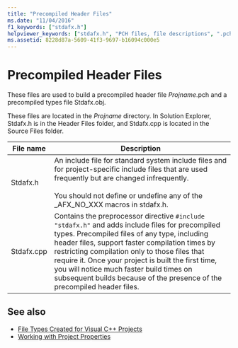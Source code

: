 ```yaml
---
title: "Precompiled Header Files"
ms.date: "11/04/2016"
f1_keywords: ["stdafx.h"]
helpviewer_keywords: ["stdafx.h", "PCH files, file descriptions", ".pch files, file descriptions", "precompiled header files, file descriptions", "stdafx.cpp"]
ms.assetid: 8228d87a-5609-41f3-9697-b16094c000e5
---
```

# Precompiled Header Files

These files are used to build a precompiled header file *Projname*.pch and a precompiled types file Stdafx.obj.

These files are located in the *Projname* directory. In Solution Explorer, Stdafx.h is in the Header Files folder, and Stdafx.cpp is located in the Source Files folder.

|File name|Description|
|---------------|-----------------|
|Stdafx.h|An include file for standard system include files and for project-specific include files that are used frequently but are changed infrequently.<br /><br /> You should not define or undefine any of the _AFX_NO_XXX macros in stdafx.h.|
|Stdafx.cpp|Contains the preprocessor directive `#include "stdafx.h"` and adds include files for precompiled types. Precompiled files of any type, including header files, support faster compilation times by restricting compilation only to those files that require it. Once your project is built the first time, you will notice much faster build times on subsequent builds because of the presence of the precompiled header files.|

## See also

- [File Types Created for Visual C++ Projects](../ide/file-types-created-for-visual-cpp-projects.md)
- [Working with Project Properties](../ide/working-with-project-properties.md)
